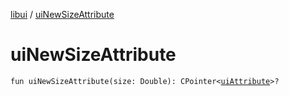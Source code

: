 [libui](index.md) / [uiNewSizeAttribute](./ui-new-size-attribute.md)

# uiNewSizeAttribute

`fun uiNewSizeAttribute(size: Double): CPointer<`[`uiAttribute`](ui-attribute.md)`>?`